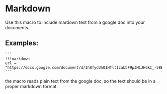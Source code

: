 # Markdown
Use this macro to include mardown text from a google doc into your documents.


## Examples:
````
```
!!!markdown
url = "https://docs.google.com/document/d/1h8fydUhQ1HTlt1zabbF9pJM1JHGkI_-58BygtsyWy0c/edit"
```
````

the macro reads plain text from the google doc, so the text should be in a proper markdown format.
